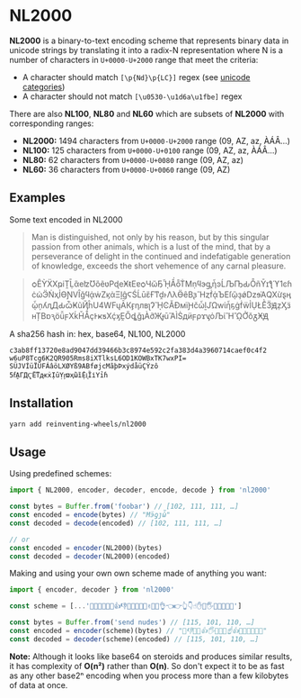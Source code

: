 # NL2000

**NL2000** is a binary-to-text encoding scheme that represents binary data in unicode strings by translating it into a radix-N representation where N is a number of characters in `U+0000-U+2000` range that meet the criteria:

- A character should match `[\p{Nd}\p{LC}]` regex (see [unicode categories][1])
- A character should not match `[\u0530-\u1d6a\u1fbe]` regex

There are also **NL100**, **NL80** and **NL60** which are subsets of **NL2000** with corresponding ranges:

- **NL2000:** 1494 characters from `U+0000-U+2000` range (09, AZ, az, ÀÁÂ…)
- **NL100:** 125 characters from `U+0000-U+0100` range (09, AZ, az, ÀÁÂ…)
- **NL80:** 62 characters from `U+0000-U+0080` range (09, AZ, az)
- **NL60:** 36 characters from `U+0000-U+0060` range (09, AZ)

## Examples

Some text encoded in NL2000

> Man is distinguished, not only by his reason, but by this singular passion from other animals, which is a lust of the mind, that by a perseverance of delight in the continued and indefatigable generation of knowledge, exceeds the short vehemence of any carnal pleasure.

> ѻȆỲẌΧҏiṰḸἃeʫƱὂẽʋPɖеӾᵵEɐѻЧὤҔᾞẦȭṪϺṇϥэᶃἦͽĹЉҦԂȬñῩɪƪϓ1ͼɦċὠӬṄҳỈϴƝVȊǧϥᾀẇΖϗὰΞḽĝϚŚĹūἕҒͳḓͱΛλӪȇBᶔἫȥḟᾀЪΕſᾣҙǿǲɘᾺQXừȿӊᾦņʎԯДԂѽҜũҊĥU4WFųĀКӻƞлвʅɁᾝϾᾸĐмїԨčὧḻͿῺwἱἧҕġḟẅỈỤŁḔӞԬẓӼӟʜȚBɒԇöǚϝХḱȞǺҫͰҝƽXḉӽḘŐȡǧʇÀỡҖɟūἍÌṠдӥϝρϫᶌὀЉίἪᾪỞŏᵹӾԬ

A sha256 hash in: hex, base64, NL100, NL2000

```
c3ab8ff13720e8ad9047dd39466b3c8974e592c2fa383d4a3960714caef0c4f2
w6uP8Tcg6K2QR905Rms8iXTlksL6OD1KOWBxTK7wxPI=
SÜJVÍüÏÚFÁâöLXØYß9ABføjcMãþÞxýdåüÇÝzô
5ẜḀΓДҀËͳԫẋỊȗỴᶉϖҳὢȉỆᶖȈіҮỉɦ
```

## Installation

```sh
yarn add reinventing-wheels/nl2000
```

## Usage

Using predefined schemes:

```ts
import { NL2000, encoder, decoder, encode, decode } from 'nl2000'

const bytes = Buffer.from('foobar') // [102, 111, 111, …]
const encoded = encode(bytes) // "Mӭƍȷὧ"
const decoded = decode(encoded) // [102, 111, 111, …]

// or
const encoded = encoder(NL2000)(bytes)
const decoded = decoder(NL2000)(encoded)
```

Making and using your own own scheme made of anything you want:

```ts
import { encoder, decoder } from 'nl2000'

const scheme = [...'👐🤲🙌👏🙏🤝👍👎👊✊🤛🤜🤞✌🤘🤟👌👈👉👆👇☝✋🤚🖐🖖👋🤙💪🖕']

const bytes = Buffer.from('send nudes') // [115, 101, 110, …]
const encoded = encoder(scheme)(bytes) // "🤲👎🖕🤛👍🖐🤛🙏👋☝👍🤛🤛🤞👊💪🤜"
const decoded = decoder(scheme)(encoded) // [115, 101, 110, …]
```

**Note:** Although it looks like base64 on steroids and produces similar results, it has complexity of **O(n²)** rather than **O(n)**. So don't expect it to be as fast as any other base2ⁿ encoding when you process more than a few kilobytes of data at once.

[1]: http://www.unicode.org/reports/tr44/#General_Category_Values

